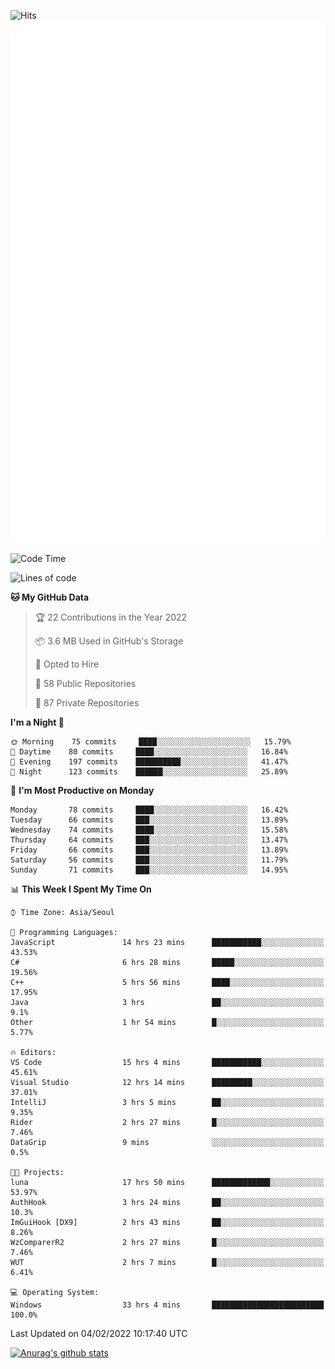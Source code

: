 ![Hits](https://hits.seeyoufarm.com/api/count/incr/badge.svg?url=https%3A%2F%2Fgithub.com%2Fkokose1234&count_bg=%2379C83D&title_bg=%23555555&icon=apple.svg&icon_color=%23E7E7E7&title=hits&edge_flat=false)
<br/>
![Metrics](https://github.com/kokose1234/kokose1234/blob/main/github-metrics.svg)

<!--START_SECTION:waka-->
![Code Time](http://img.shields.io/badge/Code%20Time-439%20hrs%2037%20mins-blue)

![Lines of code](https://img.shields.io/badge/From%20Hello%20World%20I%27ve%20Written-8%20Million%20lines%20of%20code-blue)

**🐱 My GitHub Data** 

> 🏆 22 Contributions in the Year 2022
 > 
> 📦 3.6 MB Used in GitHub's Storage 
 > 
> 💼 Opted to Hire
 > 
> 📜 58 Public Repositories 
 > 
> 🔑 87 Private Repositories  
 > 
**I'm a Night 🦉** 

```text
🌞 Morning    75 commits     ████░░░░░░░░░░░░░░░░░░░░░   15.79% 
🌆 Daytime    80 commits     ████░░░░░░░░░░░░░░░░░░░░░   16.84% 
🌃 Evening    197 commits    ██████████░░░░░░░░░░░░░░░   41.47% 
🌙 Night      123 commits    ██████░░░░░░░░░░░░░░░░░░░   25.89%

```
📅 **I'm Most Productive on Monday** 

```text
Monday       78 commits     ████░░░░░░░░░░░░░░░░░░░░░   16.42% 
Tuesday      66 commits     ███░░░░░░░░░░░░░░░░░░░░░░   13.89% 
Wednesday    74 commits     ████░░░░░░░░░░░░░░░░░░░░░   15.58% 
Thursday     64 commits     ███░░░░░░░░░░░░░░░░░░░░░░   13.47% 
Friday       66 commits     ███░░░░░░░░░░░░░░░░░░░░░░   13.89% 
Saturday     56 commits     ███░░░░░░░░░░░░░░░░░░░░░░   11.79% 
Sunday       71 commits     ███░░░░░░░░░░░░░░░░░░░░░░   14.95%

```


📊 **This Week I Spent My Time On** 

```text
⌚︎ Time Zone: Asia/Seoul

💬 Programming Languages: 
JavaScript               14 hrs 23 mins      ███████████░░░░░░░░░░░░░░   43.53% 
C#                       6 hrs 28 mins       █████░░░░░░░░░░░░░░░░░░░░   19.56% 
C++                      5 hrs 56 mins       ████░░░░░░░░░░░░░░░░░░░░░   17.95% 
Java                     3 hrs               ██░░░░░░░░░░░░░░░░░░░░░░░   9.1% 
Other                    1 hr 54 mins        █░░░░░░░░░░░░░░░░░░░░░░░░   5.77%

🔥 Editors: 
VS Code                  15 hrs 4 mins       ███████████░░░░░░░░░░░░░░   45.61% 
Visual Studio            12 hrs 14 mins      █████████░░░░░░░░░░░░░░░░   37.01% 
IntelliJ                 3 hrs 5 mins        ██░░░░░░░░░░░░░░░░░░░░░░░   9.35% 
Rider                    2 hrs 27 mins       █░░░░░░░░░░░░░░░░░░░░░░░░   7.46% 
DataGrip                 9 mins              ░░░░░░░░░░░░░░░░░░░░░░░░░   0.5%

🐱‍💻 Projects: 
luna                     17 hrs 50 mins      █████████████░░░░░░░░░░░░   53.97% 
AuthHook                 3 hrs 24 mins       ██░░░░░░░░░░░░░░░░░░░░░░░   10.3% 
ImGuiHook [DX9]          2 hrs 43 mins       ██░░░░░░░░░░░░░░░░░░░░░░░   8.26% 
WzComparerR2             2 hrs 27 mins       █░░░░░░░░░░░░░░░░░░░░░░░░   7.46% 
WUT                      2 hrs 7 mins        █░░░░░░░░░░░░░░░░░░░░░░░░   6.41%

💻 Operating System: 
Windows                  33 hrs 4 mins       █████████████████████████   100.0%

```


 Last Updated on 04/02/2022 10:17:40 UTC
<!--END_SECTION:waka-->

[![Anurag's github stats](https://github-readme-stats.vercel.app/api?username=kokose1234&theme=dracula)](https://github.com/anuraghazra/github-readme-stats)



	
